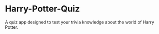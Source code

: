 # Harry-Potter-Quiz

A quiz app designed to test your trivia knowledge about the world of Harry Potter.
